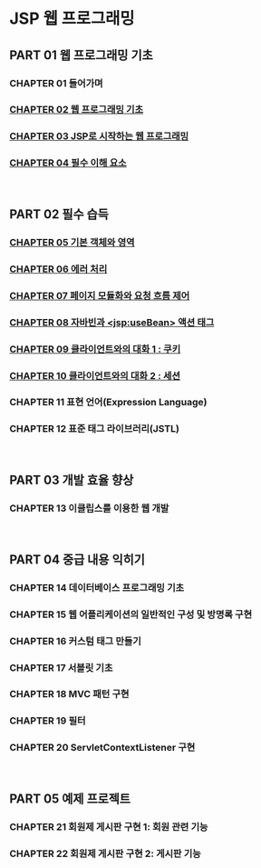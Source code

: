 # JSP 웹 프로그래밍 
## PART 01 웹 프로그래밍 기초
### CHAPTER 01 들어가며
### [CHAPTER 02 웹 프로그래밍 기초](https://github.com/ikkjun/Backend/tree/main/JSP/Chapter2)
### [CHAPTER 03 JSP로 시작하는 웹 프로그래밍](https://github.com/ikkjun/Backend/tree/main/JSP/Chapter3)
### [CHAPTER 04 필수 이해 요소](https://github.com/ikkjun/Backend/tree/main/JSP/Chapter4)
<br>

## PART 02 필수 습득
### [CHAPTER 05 기본 객체와 영역](https://github.com/ikkjun/Backend/tree/main/JSP/Chapter5)
### [CHAPTER 06 에러 처리](https://github.com/ikkjun/Backend/tree/main/JSP/Chapter6)
### [CHAPTER 07 페이지 모듈화와 요청 흐름 제어](https://github.com/ikkjun/Backend/tree/main/JSP/Chapter7)  
### [CHAPTER 08 자바빈과 \<jsp:useBean> 액션 태그](https://github.com/ikkjun/Backend/tree/main/JSP/Chapter8)
### [CHAPTER 09 클라이언트와의 대화 1 : 쿠키](https://github.com/ikkjun/Backend/tree/main/JSP/Chapter9)
### [CHAPTER 10 클라이언트와의 대화 2 : 세션](https://github.com/ikkjun/Backend/tree/main/JSP/Chapter10)
### CHAPTER 11 표현 언어(Expression Language)
### CHAPTER 12 표준 태그 라이브러리(JSTL)
<br>

## PART 03 개발 효율 향상
### CHAPTER 13 이클립스를 이용한 웹 개발
<br>

## PART 04 중급 내용 익히기
### CHAPTER 14 데이터베이스 프로그래밍 기초
### CHAPTER 15 웹 어플리케이션의 일반적인 구성 및 방명록 구현
### CHAPTER 16 커스텀 태그 만들기
### CHAPTER 17 서블릿 기초
### CHAPTER 18 MVC 패턴 구현
### CHAPTER 19 필터
### CHAPTER 20 ServletContextListener 구현
<br>

## PART 05 예제 프로젝트
### CHAPTER 21 회원제 게시판 구현 1: 회원 관련 기능
### CHAPTER 22 회원제 게시판 구현 2: 게시판 기능